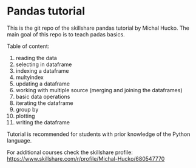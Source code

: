 # Pandas tutorial
This is the git repo of the skillshare pandas tutorial by Michal Hucko. The main goal of this repo is to teach padas basics. 

Table of content: 
1. reading the data
2. selecting in dataframe 
3. indexing a dataframe 
4. multyindex
5. updating a dataframe
6. working with multiple source (merging and joining the dataframes)
7. basic data operations
8. iterating the dataframe
9. group by 
10. plotting
11. writing the dataframe

Tutorial is recommended for students with prior knowledge of the Python language. 

For additional courses check the skillshare profile: https://www.skillshare.com/r/profile/Michal-Hucko/680547770
